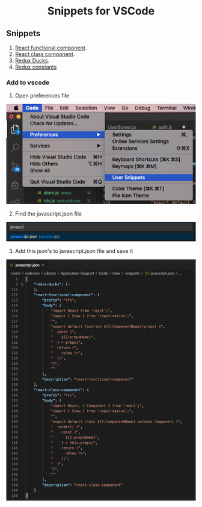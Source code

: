 <div align="center">
  <h1>Snippets for VSCode</h1>
</div>

## Snippets

1. [React functional component](https://gist.github.com/gthrm/134a2cf298bda27a039dfc2dcb4c01aa).
2. [React class component](https://gist.github.com/gthrm/d70506dc97e4400486cfb3e96a724446).
3. [Redux Ducks](https://gist.github.com/gthrm/fe0a5a8198d08641cd542a02ee9bb9ca).
4. [Redux constants](https://gist.github.com/gthrm/cbb1fdac9b7fb7361109b29f13c2b263)

### Add to vscode

1. Open preferences file

 ![Image](/images/image.png)

2. Find the javascript.json file

 ![Image](/images/image2.png)

3. Add this json's to javascript.json file and save it

 ![Image](/images/image3.png)